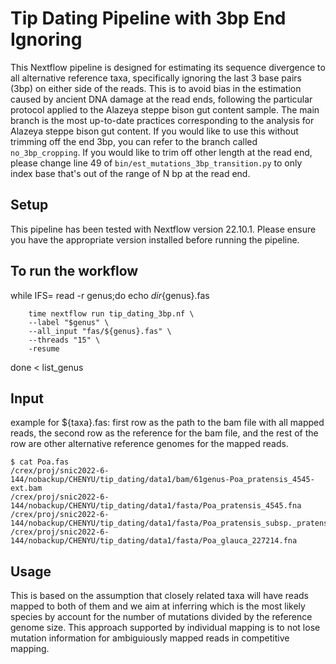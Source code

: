 # Tip Dating Pipeline with 3bp End Ignoring

This Nextflow pipeline is designed for estimating its sequence divergence to all alternative reference taxa, specifically ignoring the last 3 base pairs (3bp) on either side of the reads. This is to avoid bias in the estimation caused by ancient DNA damage at the read ends, following the particular protocol applied to the Alazeya steppe bison gut content sample. The main branch is the most up-to-date practices corresponding to the analysis for Alazeya steppe bison gut content. If you would like to use this without trimming off the end 3bp, you can refer to the branch called `no_3bp_cropping`. If you would like to trim off other length at the read end, please change line 49 of `bin/est_mutations_3bp_transition.py` to only index base that's out of the range of N bp at the read end.

## Setup

This pipeline has been tested with Nextflow version 22.10.1. Please ensure you have the appropriate version installed before running the pipeline.

## To run the workflow

while IFS= read -r genus;do
        echo ${dir}${genus}.fas

        time nextflow run tip_dating_3bp.nf \
        --label "$genus" \
        --all_input "fas/${genus}.fas" \
        --threads "15" \
        -resume

done < list_genus

## Input

example for ${taxa}.fas: first row as the path to the bam file with all mapped reads, the second row as the reference for the bam file, and the rest of the row are other alternative reference genomes for the mapped reads.

```
$ cat Poa.fas 
/crex/proj/snic2022-6-144/nobackup/CHENYU/tip_dating/data1/bam/61genus-Poa_pratensis_4545-ext.bam
/crex/proj/snic2022-6-144/nobackup/CHENYU/tip_dating/data1/fasta/Poa_pratensis_4545.fna
/crex/proj/snic2022-6-144/nobackup/CHENYU/tip_dating/data1/fasta/Poa_pratensis_subsp._pratensis_368382.fna
/crex/proj/snic2022-6-144/nobackup/CHENYU/tip_dating/data1/fasta/Poa_glauca_227214.fna
```

## Usage

This is based on the assumption that closely related taxa will have reads mapped to both of them and we aim at inferring which is the most likely species by account for the number of mutations divided by the reference genome size. This approach supported by individual mapping is to not lose mutation information for ambiguiously mapped reads in competitive mapping.
